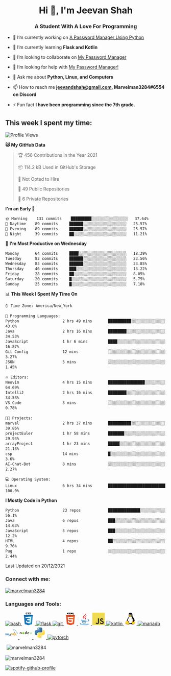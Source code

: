 <h1 align="center">Hi 👋, I'm Jeevan Shah</h1>
<h3 align="center">A Student With A Love For Programming</h3>

- 🔭 I’m currently working on [A Password Manager Using Python](https://github.com/marvelman3284/Python-Password-Manager)

- 🌱 I’m currently learning **Flask and Kotlin**

- 👯 I’m looking to collaborate on [My Password Manager](https://github.com/marvelman3284/Python-Password-Manager)

- 🤝 I’m looking for help with [My Password Manager!](https://github.com/marvelman3284/Python-Password-Manager)

- 💬 Ask me about **Python, Linux, and Computers**

- 📫 How to reach me **jeevandshah@gmail.com, Marvelman3284#6554 on Discord**

- ⚡ Fun fact **I have been programming since the 7th grade.**

## This week I spent my time:

<!--START_SECTION:waka-->
![Profile Views](http://img.shields.io/badge/Profile%20Views-0-blue)

**🐱 My GitHub Data** 

> 🏆 456 Contributions in the Year 2021
 > 
> 📦 114.2 kB Used in GitHub's Storage 
 > 
> 🚫 Not Opted to Hire
 > 
> 📜 49 Public Repositories 
 > 
> 🔑 6 Private Repositories  
 > 
**I'm an Early 🐤** 

```text
🌞 Morning    131 commits    █████████░░░░░░░░░░░░░░░░   37.64% 
🌆 Daytime    89 commits     ██████░░░░░░░░░░░░░░░░░░░   25.57% 
🌃 Evening    89 commits     ██████░░░░░░░░░░░░░░░░░░░   25.57% 
🌙 Night      39 commits     ██░░░░░░░░░░░░░░░░░░░░░░░   11.21%

```
📅 **I'm Most Productive on Wednesday** 

```text
Monday       64 commits     ████░░░░░░░░░░░░░░░░░░░░░   18.39% 
Tuesday      82 commits     ██████░░░░░░░░░░░░░░░░░░░   23.56% 
Wednesday    83 commits     ██████░░░░░░░░░░░░░░░░░░░   23.85% 
Thursday     46 commits     ███░░░░░░░░░░░░░░░░░░░░░░   13.22% 
Friday       28 commits     ██░░░░░░░░░░░░░░░░░░░░░░░   8.05% 
Saturday     20 commits     █░░░░░░░░░░░░░░░░░░░░░░░░   5.75% 
Sunday       25 commits     █░░░░░░░░░░░░░░░░░░░░░░░░   7.18%

```


📊 **This Week I Spent My Time On** 

```text
⌚︎ Time Zone: America/New_York

💬 Programming Languages: 
Python                   2 hrs 49 mins       ██████████░░░░░░░░░░░░░░░   43.0% 
Java                     2 hrs 16 mins       ████████░░░░░░░░░░░░░░░░░   34.53% 
JavaScript               1 hr 6 mins         ████░░░░░░░░░░░░░░░░░░░░░   16.87% 
Git Config               12 mins             ░░░░░░░░░░░░░░░░░░░░░░░░░   3.27% 
JSON                     5 mins              ░░░░░░░░░░░░░░░░░░░░░░░░░   1.45%

🔥 Editors: 
Neovim                   4 hrs 15 mins       ████████████████░░░░░░░░░   64.69% 
IntelliJ                 2 hrs 16 mins       ████████░░░░░░░░░░░░░░░░░   34.53% 
VS Code                  3 mins              ░░░░░░░░░░░░░░░░░░░░░░░░░   0.78%

🐱‍💻 Projects: 
marvel                   2 hrs 37 mins       ██████████░░░░░░░░░░░░░░░   39.86% 
projectEuler             1 hr 58 mins        ███████░░░░░░░░░░░░░░░░░░   29.94% 
arrayProject             1 hr 23 mins        █████░░░░░░░░░░░░░░░░░░░░   21.13% 
csp                      14 mins             █░░░░░░░░░░░░░░░░░░░░░░░░   3.6% 
AI-Chat-Bot              8 mins              ░░░░░░░░░░░░░░░░░░░░░░░░░   2.27%

💻 Operating System: 
Linux                    6 hrs 34 mins       █████████████████████████   100.0%

```

**I Mostly Code in Python** 

```text
Python                   23 repos            ██████████████░░░░░░░░░░░   56.1% 
Java                     6 repos             ███░░░░░░░░░░░░░░░░░░░░░░   14.63% 
JavaScript               5 repos             ███░░░░░░░░░░░░░░░░░░░░░░   12.2% 
HTML                     4 repos             ██░░░░░░░░░░░░░░░░░░░░░░░   9.76% 
Pug                      1 repo              ░░░░░░░░░░░░░░░░░░░░░░░░░   2.44%

```



 Last Updated on 20/12/2021
<!--END_SECTION:waka-->

<h3 align="left">Connect with me:</h3>
<p align="left">
<a href="https://twitter.com/marvelman3284" target="blank"><img align="center" src="https://cdn.jsdelivr.net/npm/simple-icons@3.0.1/icons/twitter.svg" alt="marvelman3284" height="30" width="40" /></a>
</p>

<h3 align="left">Languages and Tools:</h3>
<p align="left"> <a href="https://www.gnu.org/software/bash/" target="_blank"> <img src="https://www.vectorlogo.zone/logos/gnu_bash/gnu_bash-icon.svg" alt="bash" width="40" height="40"/> </a> <a href="https://www.w3schools.com/css/" target="_blank"> <img src="https://raw.githubusercontent.com/devicons/devicon/master/icons/css3/css3-original-wordmark.svg" alt="css3" width="40" height="40"/> </a> <a href="https://flask.palletsprojects.com/" target="_blank"> <img src="https://www.vectorlogo.zone/logos/pocoo_flask/pocoo_flask-icon.svg" alt="flask" width="40" height="40"/> </a> <a href="https://git-scm.com/" target="_blank"> <img src="https://www.vectorlogo.zone/logos/git-scm/git-scm-icon.svg" alt="git" width="40" height="40"/> </a> <a href="https://www.w3.org/html/" target="_blank"> <img src="https://raw.githubusercontent.com/devicons/devicon/master/icons/html5/html5-original-wordmark.svg" alt="html5" width="40" height="40"/> </a> <a href="https://www.java.com" target="_blank"> <img src="https://raw.githubusercontent.com/devicons/devicon/master/icons/java/java-original.svg" alt="java" width="40" height="40"/> </a> <a href="https://developer.mozilla.org/en-US/docs/Web/JavaScript" target="_blank"> <img src="https://raw.githubusercontent.com/devicons/devicon/master/icons/javascript/javascript-original.svg" alt="javascript" width="40" height="40"/> </a> <a href="https://kotlinlang.org" target="_blank"> <img src="https://www.vectorlogo.zone/logos/kotlinlang/kotlinlang-icon.svg" alt="kotlin" width="40" height="40"/> </a> <a href="https://www.linux.org/" target="_blank"> <img src="https://raw.githubusercontent.com/devicons/devicon/master/icons/linux/linux-original.svg" alt="linux" width="40" height="40"/> </a> <a href="https://mariadb.org/" target="_blank"> <img src="https://www.vectorlogo.zone/logos/mariadb/mariadb-icon.svg" alt="mariadb" width="40" height="40"/> </a> <a href="https://www.mysql.com/" target="_blank"> <img src="https://raw.githubusercontent.com/devicons/devicon/master/icons/mysql/mysql-original-wordmark.svg" alt="mysql" width="40" height="40"/> </a> <a href="https://nodejs.org" target="_blank"> <img src="https://raw.githubusercontent.com/devicons/devicon/master/icons/nodejs/nodejs-original-wordmark.svg" alt="nodejs" width="40" height="40"/> </a> <a href="https://www.python.org" target="_blank"> <img src="https://raw.githubusercontent.com/devicons/devicon/master/icons/python/python-original.svg" alt="python" width="40" height="40"/> </a> <a href="https://pytorch.org/" target="_blank"> <img src="https://www.vectorlogo.zone/logos/pytorch/pytorch-icon.svg" alt="pytorch" width="40" height="40"/> </a> </p>


<p>&nbsp;<img align="center" src="https://github-readme-stats.vercel.app/api?username=marvelman3284&show_icons=true&locale=en&theme=blue-green" alt="marvelman3284" /></p>

<p><img align="center" src="https://github-readme-streak-stats.herokuapp.com/?user=marvelman3284&theme=blue-green" alt="marvelman3284" /></p>


[![spotify-github-profile](https://spotify-github-profile.vercel.app/api/view?uid=lp0lvf5zzesrwq2hdzmfnkjsq&cover_image=true&theme=default)](https://github.com/kittinan/spotify-github-profile)

